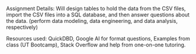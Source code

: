 Assignment Details: Will design tables to hold the data from the CSV files, import the CSV files into a SQL database, and then answer questions about the data.
(perform data modeling, data engineering, and data analysis, respectively)

Resources used: QuickDBD, Google AI for format questions, Examples from class (UT Bootcamp), Stack Overflow and help from one-on-one tutoring. 
